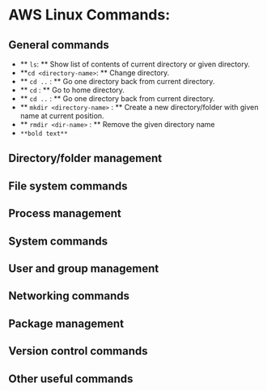 # AWS Linux Commands:

## General commands
  
- ** `ls`: ** Show list of contents of current directory or given directory.
- **`cd <directory-name>`: ** Change directory. 
- ** `cd ..` : ** Go one directory back from current directory.
- ** `cd` : ** Go to home directory.
- ** `cd ..` : ** Go one directory back from current directory.
- ** `mkdir <directory-name>` : ** Create a new directory/folder with given name at current position.
- ** `rmdir <dir-name>` : ** Remove the given directory name
- `**bold text**`


## Directory/folder management

## File system commands

## Process management

## System commands

## User and group management

## Networking commands

## Package management

## Version control commands

## Other useful commands